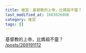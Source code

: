 ```yaml
---
title: 複習：基督教的上帝，比媽祖不靈？
last_modified_at: 1603026000
category: 複習
tags: []
---
```


<p>基督教的上帝，比媽祖不靈？<br>
<a href="/posts/269191112" target="_blank">/posts/269191112</a></p>

<p>&nbsp;</p>


